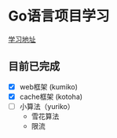 # Go语言项目学习

[学习地址](https://geektutu.com/post/gee.html)

## 目前已完成
- [x] web框架 (kumiko)
- [x] cache框架 (kotoha)
- [ ] 小算法（yuriko）
  - 雪花算法
  - 限流